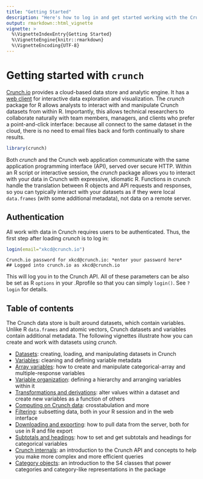 ```yaml
---
title: "Getting Started"
description: "Here's how to log in and get started working with the Crunch cloud data platform."
output: rmarkdown::html_vignette
vignette: >
  %\VignetteIndexEntry{Getting Started}
  %\VignetteEngine{knitr::rmarkdown}
  %\VignetteEncoding{UTF-8}
---
```


# Getting started with `crunch`



[Crunch.io](http://crunch.io/) provides a cloud-based data store and analytic engine. It has a [web client](https://app.crunch.io/) for interactive data exploration and visualization. The *crunch* package for R allows analysts to interact with and manipulate Crunch datasets from within R. Importantly, this allows technical researchers to collaborate naturally with team members, managers, and clients who prefer a point-and-click interface: because all connect to the same dataset in the cloud, there is no need to email files back and forth continually to share results.


```r
library(crunch)
```

Both *crunch* and the Crunch web application communicate with the same application programming interface (API), served over secure HTTP. Within an R script or interactive session, the *crunch* package allows you to interact with your data in Crunch with expressive, idiomatic R. Functions in crunch handle the translation between R objects and API requests and responses, so you can typically interact with your datasets as if they were local `data.frames` (with some additional metadata), not data on a remote server.

## Authentication

All work with data in Crunch requires users to be authenticated. Thus, the first step after loading *crunch* is to log in:

```r
login(email="xkcd@crunch.io")
```
```
Crunch.io password for xkcd@crunch.io: *enter your password here*
## Logged into crunch.io as xkcd@crunch.io
```

This will log you in to the Crunch API. All of these parameters can be also be set as R `options` in your .Rprofile so that you can simply `login()`. See `?login` for details.

## Table of contents

The Crunch data store is built around datasets, which contain variables. Unlike R `data.frames` and atomic vectors, Crunch datasets and variables contain additional metadata. The following vignettes illustrate how you can create and work with datasets using *crunch*.

* [Datasets](datasets.md): creating, loading, and manipulating datasets in Crunch
* [Variables](variables.md): cleaning and defining variable metadata
* [Array variables](array-variables.md): how to create and manipulate categorical-array and multiple-response variables
* [Variable organization](variable-order.md): defining a hierarchy and arranging variables within it
* [Transformations and derivations](derive.md): alter values within a dataset and create new variables as a function of others
* [Computing on Crunch data](analyze.md): crosstabulation and more
* [Filtering](filters.md): subsetting data, both in your R session and in the web interface
* [Downloading and exporting](export.md): how to pull data from the server, both for use in R and file export
* [Subtotals and headings](subtotals.md): how to set and get subtotals and headings for categorical variables
* [Crunch internals](crunch-internals.md): an introduction to the Crunch API and concepts to help you make more complex and more efficient queries
* [Category objects](abstract-categories.md): an introduction to the S4 classes that power categories and category-like representations in the package
